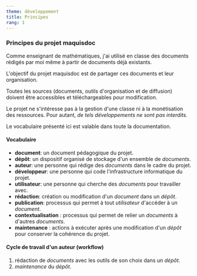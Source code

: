 ```yaml
---
theme: développement
title: Principes
rang: 1
---
```

### Principes du projet maquisdoc
Comme enseignant de mathématiques, j'ai utilisé en classe des documents rédigés par moi même à partir de documents déjà existants.

L'objectif du projet maquisdoc est de partager ces documents et leur organisation.

Toutes les sources (documents, outils d'organisation et de diffusion) doivent être accessibles et téléchargeables pour modification.

Le projet ne s'intéresse pas à la gestion d'une classe ni à la monétisation des ressources. Pour autant, <em> de tels développements ne sont pas interdits. </em> 

Le vocabulaire présenté ici est valable dans toute la documentation.

#### Vocabulaire
* **document**: un document pédagogique du projet.
* **dépôt**: un dispositif organisé de stockage d'un ensemble de *documents*.
* **auteur**: une personne qui rédige des *documents* dans le cadre du projet.
* **développeur**: une personne qui code l'infrastructure informatique du projet.
* **utilisateur**: une personne qui cherche des *documents* pour travailler avec.
* **rédaction**: création ou modification d'un *document* dans un *dépôt*.
* **publication**: processus qui permet à tout *utilisateur* d'accéder à un *document*.
* **contextualisation** : processus qui permet de relier un *documents* à d'autres *documents*.
* **maintenance** : actions à exécuter après une modification d'un *dépôt* pour conserver la cohérence du projet.

#### Cycle de travail d'un auteur (workflow) 
1. rédaction de *documents* avec les outils de son choix dans un *dépôt*.
2. *maintenance* du *dépôt*.
